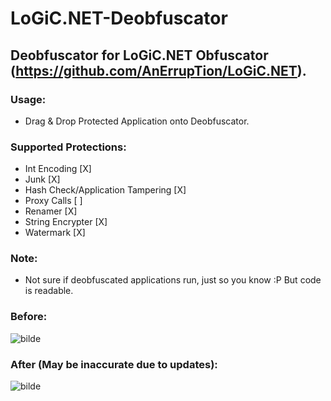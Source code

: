 # LoGiC.NET-Deobfuscator
## Deobfuscator for LoGiC.NET Obfuscator (https://github.com/AnErrupTion/LoGiC.NET).

### Usage:
- Drag & Drop Protected Application onto Deobfuscator.

### Supported Protections:
- Int Encoding [X]
- Junk [X]
- Hash Check/Application Tampering [X]
- Proxy Calls [ ]
- Renamer [X]
- String Encrypter [X]
- Watermark [X]

### Note:
- Not sure if deobfuscated applications run, just so you know :P But code is readable.

### Before:
![bilde](https://user-images.githubusercontent.com/60292167/120045361-1c324b80-c010-11eb-8a39-f34e6559568f.png)

### After (May be inaccurate due to updates):
![bilde](https://user-images.githubusercontent.com/60292167/120045377-27857700-c010-11eb-92d7-aa2b3569cd7e.png)
